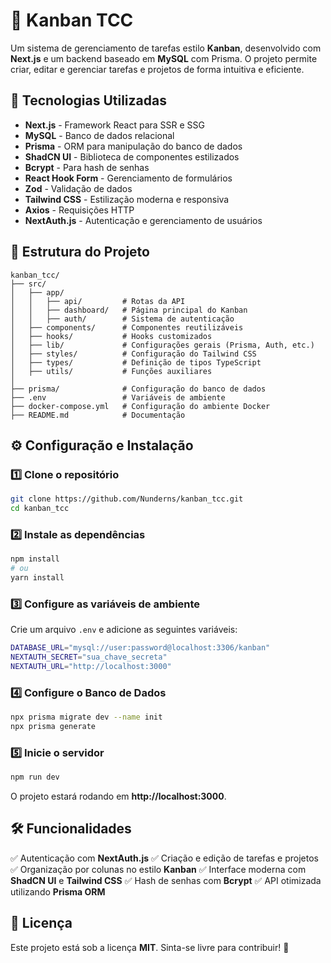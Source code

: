 # 🚀 Kanban TCC

Um sistema de gerenciamento de tarefas estilo **Kanban**, desenvolvido com **Next.js** e um backend baseado em **MySQL** com Prisma. O projeto permite criar, editar e gerenciar tarefas e projetos de forma intuitiva e eficiente.

## 📌 Tecnologias Utilizadas

- **Next.js** - Framework React para SSR e SSG
- **MySQL** - Banco de dados relacional
- **Prisma** - ORM para manipulação do banco de dados
- **ShadCN UI** - Biblioteca de componentes estilizados
- **Bcrypt** - Para hash de senhas
- **React Hook Form** - Gerenciamento de formulários
- **Zod** - Validação de dados
- **Tailwind CSS** - Estilização moderna e responsiva
- **Axios** - Requisições HTTP
- **NextAuth.js** - Autenticação e gerenciamento de usuários

## 📂 Estrutura do Projeto

```
kanban_tcc/
├── src/
│   ├── app/
│   │   ├── api/         # Rotas da API
│   │   ├── dashboard/   # Página principal do Kanban
│   │   ├── auth/        # Sistema de autenticação
│   ├── components/      # Componentes reutilizáveis
│   ├── hooks/           # Hooks customizados
│   ├── lib/             # Configurações gerais (Prisma, Auth, etc.)
│   ├── styles/          # Configuração do Tailwind CSS
│   ├── types/           # Definição de tipos TypeScript
│   ├── utils/           # Funções auxiliares
│
├── prisma/              # Configuração do banco de dados
├── .env                 # Variáveis de ambiente
├── docker-compose.yml   # Configuração do ambiente Docker
├── README.md            # Documentação
```

## ⚙️ Configuração e Instalação

### 1️⃣ Clone o repositório
```sh
git clone https://github.com/Nunderns/kanban_tcc.git
cd kanban_tcc
```

### 2️⃣ Instale as dependências
```sh
npm install
# ou
yarn install
```

### 3️⃣ Configure as variáveis de ambiente
Crie um arquivo `.env` e adicione as seguintes variáveis:
```sh
DATABASE_URL="mysql://user:password@localhost:3306/kanban"
NEXTAUTH_SECRET="sua_chave_secreta"
NEXTAUTH_URL="http://localhost:3000"
```

### 4️⃣ Configure o Banco de Dados
```sh
npx prisma migrate dev --name init
npx prisma generate
```

### 5️⃣ Inicie o servidor
```sh
npm run dev
```
O projeto estará rodando em **http://localhost:3000**.

## 🛠 Funcionalidades

✅ Autenticação com **NextAuth.js**
✅ Criação e edição de tarefas e projetos
✅ Organização por colunas no estilo **Kanban**
✅ Interface moderna com **ShadCN UI** e **Tailwind CSS**
✅ Hash de senhas com **Bcrypt**
✅ API otimizada utilizando **Prisma ORM**

## 📜 Licença

Este projeto está sob a licença **MIT**. Sinta-se livre para contribuir! 🎉